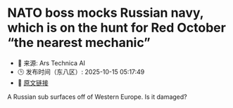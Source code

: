 # NATO boss mocks Russian navy, which is on the hunt for Red October “the nearest mechanic”
- 📅 来源: Ars Technica AI
- 🕒 发布时间（东八区）: 2025-10-15 05:17:49
- 🔗 [原文链接](https://arstechnica.com/security/2025/10/nato-boss-mocks-russian-navy-which-is-on-the-hunt-for-red-october-the-nearest-mechanic/)

A Russian sub surfaces off of Western Europe. Is it damaged?